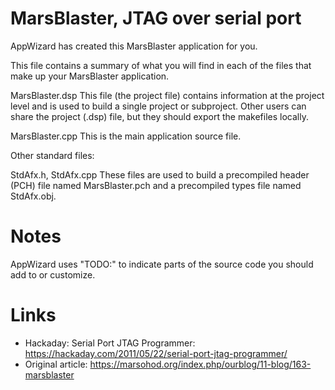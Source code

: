 MarsBlaster, JTAG over serial port
==================================

AppWizard has created this MarsBlaster application for you.  

This file contains a summary of what you will find in each of the files that
make up your MarsBlaster application.

MarsBlaster.dsp
    This file (the project file) contains information at the project level and
    is used to build a single project or subproject. Other users can share the
    project (.dsp) file, but they should export the makefiles locally.

MarsBlaster.cpp
    This is the main application source file.

Other standard files:

StdAfx.h, StdAfx.cpp
    These files are used to build a precompiled header (PCH) file
    named MarsBlaster.pch and a precompiled types file named StdAfx.obj.

Notes
=====

AppWizard uses "TODO:" to indicate parts of the source code you should add to or customize.

Links
=====

* Hackaday: Serial Port JTAG Programmer: https://hackaday.com/2011/05/22/serial-port-jtag-programmer/
* Original article: https://marsohod.org/index.php/ourblog/11-blog/163-marsblaster
